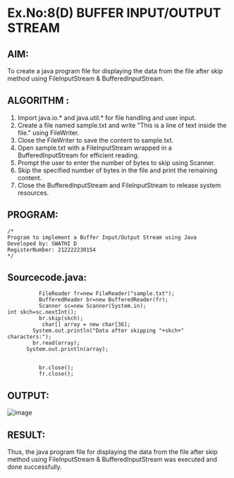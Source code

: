 # Ex.No:8(D) BUFFER INPUT/OUTPUT STREAM

## AIM:
 To create a java program file for displaying the data from the file after skip method using FileInputStream & BufferedInputStream.

## ALGORITHM :
1.	Import java.io.* and java.util.* for file handling and user input.
2.	Create a file named sample.txt and write "This is a line of text inside the file." using FileWriter.
3.	Close the FileWriter to save the content to sample.txt.
4.	Open sample.txt with a FileInputStream wrapped in a BufferedInputStream for efficient reading.
5.	Prompt the user to enter the number of bytes to skip using Scanner.
6.	Skip the specified number of bytes in the file and print the remaining content.
7.	Close the BufferedInputStream and FileInputStream to release system resources.




## PROGRAM:
 ```
/*
Program to implement a Buffer Input/Output Stream using Java
Developed by: SWATHI D
RegisterNumber: 212222230154
*/
```

## Sourcecode.java:

```
          FileReader fr=new FileReader("sample.txt");   
          BufferedReader br=new BufferedReader(fr);    
          Scanner sc=new Scanner(System.in);
int skch=sc.nextInt();
          br.skip(skch);
           char[] array = new char[36];
        System.out.println("Data after skipping "+skch+" characters:");
        br.read(array);
      System.out.println(array);
          
          
          br.close();    
          fr.close();
```





## OUTPUT:

![image](https://github.com/user-attachments/assets/8abd5bf3-40ce-4989-b272-bc153d3ef420)


## RESULT:
Thus, the java program file for displaying the data from the file after skip method using FileInputStream & BufferedInputStream was executed and done successfully.

